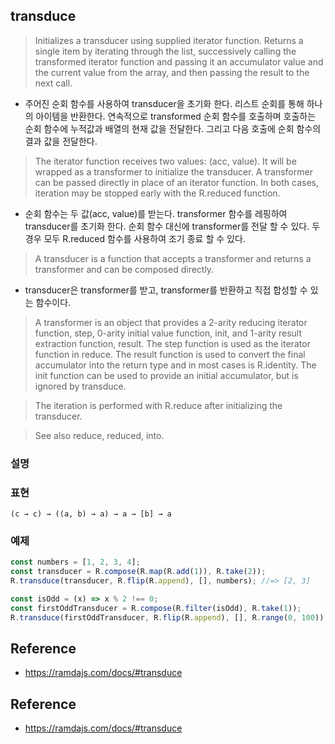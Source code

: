 ## transduce
> Initializes a transducer using supplied iterator function. Returns a single item by iterating through the list, successively calling the transformed iterator function and passing it an accumulator value and the current value from the array, and then passing the result to the next call.

- 주어진 순회 함수를 사용하여 transducer을 초기화 한다. 리스트 순회를 통해 하나의 아이템을 반환한다. 연속적으로 transformed 순회 함수를 호출하며 호출하는 순회 함수에 누적값과 배열의 현재 값을 전달한다. 그리고 다음 호출에 순회 함수의 결과 값을 전달한다.

> The iterator function receives two values: (acc, value). It will be wrapped as a transformer to initialize the transducer. A transformer can be passed directly in place of an iterator function. In both cases, iteration may be stopped early with the R.reduced function.
- 순회 함수는 두 값(acc, value)를 받는다. transformer 함수를 레핑하여 transducer를 초기화 한다. 순회 함수 대신에 transformer를 전달 할 수 있다. 두 경우 모두 R.reduced 함수를 사용하여 조기 종료 할 수 있다.

> A transducer is a function that accepts a transformer and returns a transformer and can be composed directly.
- transducer은 transformer를 받고, transformer를 반환하고 직접 합성할 수 있는 함수이다.

> A transformer is an object that provides a 2-arity reducing iterator function, step, 0-arity initial value function, init, and 1-arity result extraction function, result. The step function is used as the iterator function in reduce. The result function is used to convert the final accumulator into the return type and in most cases is R.identity. The init function can be used to provide an initial accumulator, but is ignored by transduce.

> The iteration is performed with R.reduce after initializing the transducer.

> See also reduce, reduced, into.

### 설명

### 표현
```
(c → c) → ((a, b) → a) → a → [b] → a
```

### 예제
```js
const numbers = [1, 2, 3, 4];
const transducer = R.compose(R.map(R.add(1)), R.take(2));
R.transduce(transducer, R.flip(R.append), [], numbers); //=> [2, 3]

const isOdd = (x) => x % 2 !== 0;
const firstOddTransducer = R.compose(R.filter(isOdd), R.take(1));
R.transduce(firstOddTransducer, R.flip(R.append), [], R.range(0, 100)); //=> [1]
```

## Reference
- https://ramdajs.com/docs/#transduce

## Reference
- https://ramdajs.com/docs/#transduce
